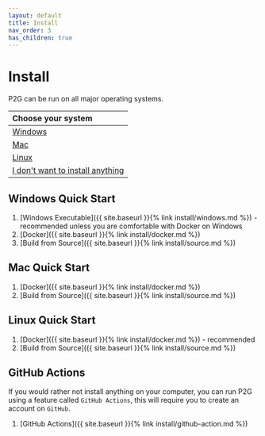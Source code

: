```yaml
---
layout: default
title: Install
nav_order: 3
has_children: true
---
```


# Install

P2G can be run on all major operating systems.

| Choose your system |
|:-------------------|
| [Windows](#windows-quick-start) |
| [Mac](#mac-quick-start) |
| [Linux](#linux-quick-start) |
| [I don't want to install anything](#github-actions)|

## Windows Quick Start

1. [Windows Executable]({{ site.baseurl }}{% link install/windows.md %}) - recommended unless you are comfortable with Docker on Windows
1. [Docker]({{ site.baseurl }}{% link install/docker.md %})
1. [Build from Source]({{ site.baseurl }}{% link install/source.md %})

## Mac Quick Start

1. [Docker]({{ site.baseurl }}{% link install/docker.md %})
1. [Build from Source]({{ site.baseurl }}{% link install/source.md %})

## Linux Quick Start

1. [Docker]({{ site.baseurl }}{% link install/docker.md %}) - recommended
1. [Build from Source]({{ site.baseurl }}{% link install/source.md %})

## GitHub Actions

If you would rather not install anything on your computer, you can run P2G using a feature called `GitHub Actions`, this will require you to create an account on `GitHub`.

1. [GitHub Actions]({{ site.baseurl }}{% link install/github-action.md %})
